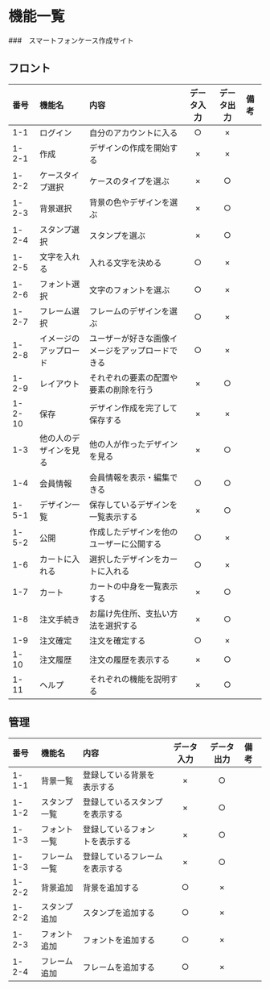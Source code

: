 # 機能一覧
###　スマートフォンケース作成サイト
## フロント
|番号|機能名|内容|データ入力|データ出力|備考|
|:---|:---|:---|:---:|:---:|:---|
|1-1|ログイン|自分のアカウントに入る|○|×||
|1-2-1|作成|デザインの作成を開始する|×|×||
|1-2-2|ケースタイプ選択|ケースのタイプを選ぶ|×|○||
|1-2-3|背景選択|背景の色やデザインを選ぶ|×|○||
|1-2-4|スタンプ選択|スタンプを選ぶ|×|○||
|1-2-5|文字を入れる|入れる文字を決める|○|×||
|1-2-6|フォント選択|文字のフォントを選ぶ|○|×||
|1-2-7|フレーム選択|フレームのデザインを選ぶ|○|×||
|1-2-8|イメージのアップロード|ユーザーが好きな画像イメージをアップロードできる|○|×||
|1-2-9|レイアウト|それぞれの要素の配置や要素の削除を行う|×|○||
|1-2-10|保存|デザイン作成を完了して保存する|×|×||
|1-3|他の人のデザインを見る|他の人が作ったデザインを見る|×|○||
|1-4|会員情報|会員情報を表示・編集できる|○|○||
|1-5-1|デザイン一覧|保存しているデザインを一覧表示する|×|○||
|1-5-2|公開|作成したデザインを他のユーザーに公開する|○|×||
|1-6|カートに入れる|選択したデザインをカートに入れる|○|×||
|1-7|カート|カートの中身を一覧表示する|×|○||
|1-8|注文手続き|お届け先住所、支払い方法を選択する|×|○||
|1-9|注文確定|注文を確定する|○|×||
|1-10|注文履歴|注文の履歴を表示する|×|○||
|1-11|ヘルプ|それぞれの機能を説明する|×|○||

## 管理
|番号|機能名|内容|データ入力|データ出力|備考|
|:---|:---|:---|:---:|:---:|:---|
|1-1-1|背景一覧|登録している背景を表示する|×|○||
|1-1-2|スタンプ一覧|登録しているスタンプを表示する|×|○||
|1-1-3|フォント一覧|登録しているフォントを表示する|×|○||
|1-1-3|フレーム一覧|登録しているフレームを表示する|×|○||
|1-2-2|背景追加|背景を追加する|○|×||
|1-2-2|スタンプ追加|スタンプを追加する|○|×||
|1-2-3|フォント追加|フォントを追加する|○|×||
|1-2-4|フレーム追加|フレームを追加する|○|×||




